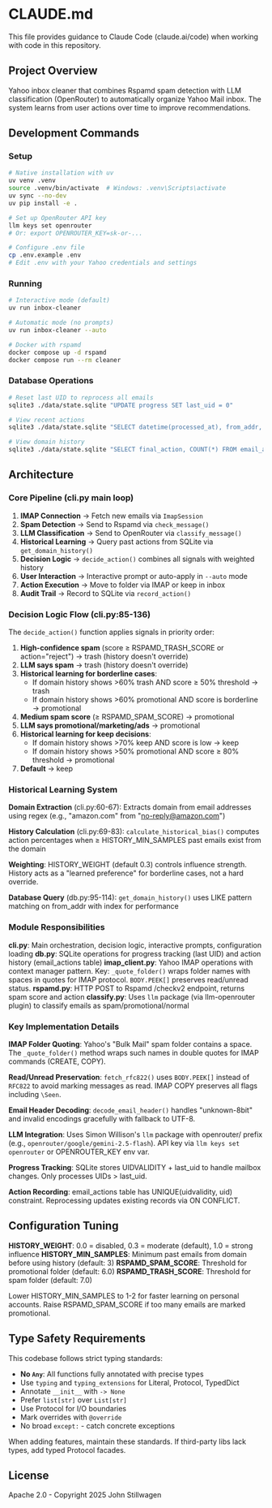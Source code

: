 # CLAUDE.md

This file provides guidance to Claude Code (claude.ai/code) when working with code in this repository.

## Project Overview

Yahoo inbox cleaner that combines Rspamd spam detection with LLM classification (OpenRouter) to automatically organize Yahoo Mail inbox. The system learns from user actions over time to improve recommendations.

## Development Commands

### Setup

```bash
# Native installation with uv
uv venv .venv
source .venv/bin/activate  # Windows: .venv\Scripts\activate
uv sync --no-dev
uv pip install -e .

# Set up OpenRouter API key
llm keys set openrouter
# Or: export OPENROUTER_KEY=sk-or-...

# Configure .env file
cp .env.example .env
# Edit .env with your Yahoo credentials and settings
```

### Running

```bash
# Interactive mode (default)
uv run inbox-cleaner

# Automatic mode (no prompts)
uv run inbox-cleaner --auto

# Docker with rspamd
docker compose up -d rspamd
docker compose run --rm cleaner
```

### Database Operations

```bash
# Reset last UID to reprocess all emails
sqlite3 ./data/state.sqlite "UPDATE progress SET last_uid = 0"

# View recent actions
sqlite3 ./data/state.sqlite "SELECT datetime(processed_at), from_addr, subject, final_action FROM email_actions ORDER BY processed_at DESC LIMIT 10"

# View domain history
sqlite3 ./data/state.sqlite "SELECT final_action, COUNT(*) FROM email_actions WHERE from_addr LIKE '%@amazon.com%' GROUP BY final_action"
```

## Architecture

### Core Pipeline (cli.py main loop)

1. **IMAP Connection** → Fetch new emails via `ImapSession`
2. **Spam Detection** → Send to Rspamd via `check_message()`
3. **LLM Classification** → Send to OpenRouter via `classify_message()`
4. **Historical Learning** → Query past actions from SQLite via `get_domain_history()`
5. **Decision Logic** → `decide_action()` combines all signals with weighted history
6. **User Interaction** → Interactive prompt or auto-apply in `--auto` mode
7. **Action Execution** → Move to folder via IMAP or keep in inbox
8. **Audit Trail** → Record to SQLite via `record_action()`

### Decision Logic Flow (cli.py:85-136)

The `decide_action()` function applies signals in priority order:

1. **High-confidence spam** (score ≥ RSPAMD_TRASH_SCORE or action="reject") → trash (history doesn't override)
2. **LLM says spam** → trash (history doesn't override)
3. **Historical learning for borderline cases**:
   - If domain history shows >60% trash AND score ≥ 50% threshold → trash
   - If domain history shows >60% promotional AND score is borderline → promotional
4. **Medium spam score** (≥ RSPAMD_SPAM_SCORE) → promotional
5. **LLM says promotional/marketing/ads** → promotional
6. **Historical learning for keep decisions**:
   - If domain history shows >70% keep AND score is low → keep
   - If domain history shows >50% promotional AND score ≥ 80% threshold → promotional
7. **Default** → keep

### Historical Learning System

**Domain Extraction** (cli.py:60-67): Extracts domain from email addresses using regex (e.g., "amazon.com" from "<no-reply@amazon.com>")

**History Calculation** (cli.py:69-83): `calculate_historical_bias()` computes action percentages when ≥ HISTORY_MIN_SAMPLES past emails exist from the domain

**Weighting**: HISTORY_WEIGHT (default 0.3) controls influence strength. History acts as a "learned preference" for borderline cases, not a hard override.

**Database Query** (db.py:95-114): `get_domain_history()` uses LIKE pattern matching on from_addr with index for performance

### Module Responsibilities

**cli.py**: Main orchestration, decision logic, interactive prompts, configuration loading
**db.py**: SQLite operations for progress tracking (last UID) and action history (email_actions table)
**imap_client.py**: Yahoo IMAP operations with context manager pattern. Key: `_quote_folder()` wraps folder names with spaces in quotes for IMAP protocol. `BODY.PEEK[]` preserves read/unread status.
**rspamd.py**: HTTP POST to Rspamd /checkv2 endpoint, returns spam score and action
**classify.py**: Uses `llm` package (via llm-openrouter plugin) to classify emails as spam/promotional/normal

### Key Implementation Details

**IMAP Folder Quoting**: Yahoo's "Bulk Mail" spam folder contains a space. The `_quote_folder()` method wraps such names in double quotes for IMAP commands (CREATE, COPY).

**Read/Unread Preservation**: `fetch_rfc822()` uses `BODY.PEEK[]` instead of `RFC822` to avoid marking messages as read. IMAP COPY preserves all flags including `\Seen`.

**Email Header Decoding**: `decode_email_header()` handles "unknown-8bit" and invalid encodings gracefully with fallback to UTF-8.

**LLM Integration**: Uses Simon Willison's `llm` package with openrouter/ prefix (e.g., `openrouter/google/gemini-2.5-flash`). API key via `llm keys set openrouter` or OPENROUTER_KEY env var.

**Progress Tracking**: SQLite stores UIDVALIDITY + last_uid to handle mailbox changes. Only processes UIDs > last_uid.

**Action Recording**: email_actions table has UNIQUE(uidvalidity, uid) constraint. Reprocessing updates existing records via ON CONFLICT.

## Configuration Tuning

**HISTORY_WEIGHT**: 0.0 = disabled, 0.3 = moderate (default), 1.0 = strong influence
**HISTORY_MIN_SAMPLES**: Minimum past emails from domain before using history (default: 3)
**RSPAMD_SPAM_SCORE**: Threshold for promotional folder (default: 6.0)
**RSPAMD_TRASH_SCORE**: Threshold for spam folder (default: 7.0)

Lower HISTORY_MIN_SAMPLES to 1-2 for faster learning on personal accounts. Raise RSPAMD_SPAM_SCORE if too many emails are marked promotional.

## Type Safety Requirements

This codebase follows strict typing standards:

- **No `Any`**: All functions fully annotated with precise types
- Use `typing` and `typing_extensions` for Literal, Protocol, TypedDict
- Annotate `__init__` with `-> None`
- Prefer `list[str]` over `List[str]`
- Use Protocol for I/O boundaries
- Mark overrides with `@override`
- No broad `except:` - catch concrete exceptions

When adding features, maintain these standards. If third-party libs lack types, add typed Protocol facades.

## License

Apache 2.0 - Copyright 2025 John Stillwagen
